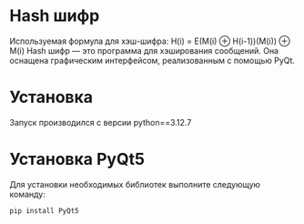 # Hash шифр

Используемая формула для хэш-шифра: H(i) = E(M(i) ⊕ H(i-1))(M(i)) ⊕ M(i)
Hash шифр — это программа для хэширования сообщений. 
Она оснащена графическим интерфейсом, реализованным с помощью PyQt.

# Установка
Запуск производился с версии python==3.12.7

# Установка PyQt5
Для установки необходимых библиотек выполните следующую команду:

```commandline
pip install PyQt5
```
